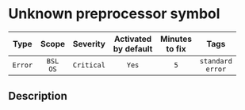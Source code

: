 # Unknown preprocessor symbol

| Type | Scope | Severity | Activated<br/>by default | Minutes<br/>to fix | Tags |
| :-: | :-: | :-: | :-: | :-: | :-: |
| `Error` | `BSL`<br/>`OS` | `Critical` | `Yes` | `5` | `standard`<br/>`error` |

<!-- Блоки выше заполняются автоматически, не трогать -->
## Description
